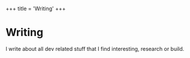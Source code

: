 +++
title = 'Writing'
+++

# Writing
I write about all dev related stuff that I find interesting, research or build.
